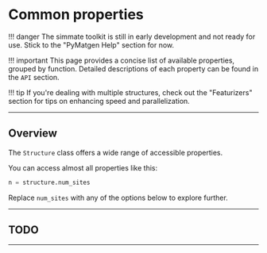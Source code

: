 # Common properties

!!! danger
    The simmate toolkit is still in early development and not ready for use. Stick to the "PyMatgen Help" section for now.

!!! important
    This page provides a concise list of available properties, grouped by function. Detailed descriptions of each property can be found in the `API` section.

!!! tip
    If you're dealing with multiple structures, check out the "Featurizers" section for tips on enhancing speed and parallelization.

--------------------------------------------------------------------------------

## Overview

The `Structure` class offers a wide range of accessible properties. 

You can access almost all properties like this:

``` python
n = structure.num_sites
```

Replace `num_sites` with any of the options below to explore further.

--------------------------------------------------------------------------------

## TODO

--------------------------------------------------------------------------------